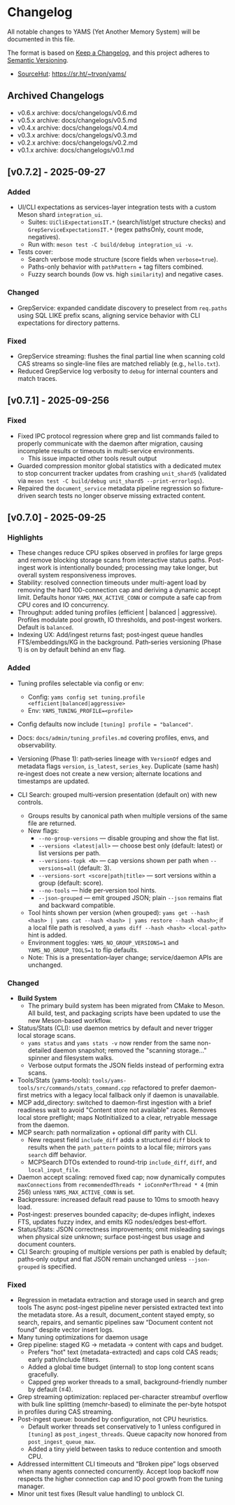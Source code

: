 # Changelog

All notable changes to YAMS (Yet Another Memory System) will be documented in this file.

The format is based on [Keep a Changelog](https://keepachangelog.com/en/1.1.0/),
and this project adheres to [Semantic Versioning](https://semver.org/spec/v2.0.0.html).

- [SourceHut](https://sr.ht/~trvon/yams/): https://sr.ht/~trvon/yams/

## Archived Changelogs
- v0.6.x archive: docs/changelogs/v0.6.md
- v0.5.x archive: docs/changelogs/v0.5.md
- v0.4.x archive: docs/changelogs/v0.4.md
- v0.3.x archive: docs/changelogs/v0.3.md
- v0.2.x archive: docs/changelogs/v0.2.md
- v0.1.x archive: docs/changelogs/v0.1.md

## [v0.7.2] - 2025-09-27

### Added
- UI/CLI expectations as services-layer integration tests with a custom Meson shard `integration_ui`.
  - Suites: `UiCliExpectationsIT.*` (search/list/get structure checks) and `GrepServiceExpectationsIT.*` (regex pathsOnly, count mode, negatives).
  - Run with: `meson test -C build/debug integration_ui -v`.
- Tests cover:
  - Search verbose mode structure (score fields when `verbose=true`).
  - Paths-only behavior with `pathPattern` + tag filters combined.
  - Fuzzy search bounds (low vs. high `similarity`) and negative cases.

### Changed
- GrepService: expanded candidate discovery to preselect from `req.paths` using SQL LIKE prefix scans, aligning service behavior with CLI expectations for directory patterns.

### Fixed
- GrepService streaming: flushes the final partial line when scanning cold CAS streams so single-line files are matched reliably (e.g., `hello.txt`).
- Reduced GrepService log verbosity to `debug` for internal counters and match traces.

## [v0.7.1] - 2025-09-256

### Fixed
- Fixed IPC protocol regression where grep and list commands failed to properly communicate with the daemon after migration, causing incomplete results or timeouts in multi-service environments.
  - This issue impacted other tools result output 
- Guarded compression monitor global statistics with a dedicated mutex to stop concurrent tracker
  updates from crashing `unit_shard5` (validated via `meson test -C build/debug unit_shard5
  --print-errorlogs`).
- Repaired the `document_service` metadata pipeline regression so fixture-driven search tests no
  longer observe missing extracted content.

## [v0.7.0] - 2025-09-25

### Highlights
- These changes reduce CPU spikes observed in profiles for large greps and remove
  blocking storage scans from interactive status paths. Post-ingest work is intentionally
  bounded; processing may take longer, but overall system responsiveness improves.
- Stability: resolved connection timeouts under multi-agent load by removing the hard
  100-connection cap and deriving a dynamic accept limit. Defaults honor
  `YAMS_MAX_ACTIVE_CONN` or compute a safe cap from CPU cores and IO concurrency.
- Throughput: added tuning profiles (efficient | balanced | aggressive). Profiles modulate
  pool growth, IO thresholds, and post-ingest workers. Default is `balanced`.
- Indexing UX: Add/ingest returns fast; post‑ingest queue handles FTS/embeddings/KG in the
  background. Path‑series versioning (Phase 1) is on by default behind an env flag.

### Added
- Tuning profiles selectable via config or env:
  - Config: `yams config set tuning.profile <efficient|balanced|aggressive>`
  - Env: `YAMS_TUNING_PROFILE=<profile>`
- Config defaults now include `[tuning] profile = "balanced"`.
- Docs: `docs/admin/tuning_profiles.md` covering profiles, envs, and observability.
- Versioning (Phase 1): path‑series lineage with `VersionOf` edges and metadata flags
  `version`, `is_latest`, `series_key`. Duplicate (same hash) re‑ingest does not create a new
  version; alternate locations and timestamps are updated.

- CLI Search: grouped multi‑version presentation (default on) with new controls.
  - Groups results by canonical path when multiple versions of the same file are returned.
  - New flags:
    - `--no-group-versions` — disable grouping and show the flat list.
    - `--versions <latest|all>` — choose best only (default: latest) or list versions per path.
    - `--versions-topk <N>` — cap versions shown per path when `--versions=all` (default: 3).
    - `--versions-sort <score|path|title>` — sort versions within a group (default: score).
    - `--no-tools` — hide per‑version tool hints.
    - `--json-grouped` — emit grouped JSON; plain `--json` remains flat and backward compatible.
  - Tool hints shown per version (when grouped):
    `yams get --hash <hash> | yams cat --hash <hash> | yams restore --hash <hash>`;
    if a local file path is resolved, a `yams diff --hash <hash> <local-path>` hint is added.
  - Environment toggles: `YAMS_NO_GROUP_VERSIONS=1` and `YAMS_NO_GROUP_TOOLS=1` to flip defaults.
  - Note: This is a presentation‑layer change; service/daemon APIs are unchanged.

### Changed
- **Build System**
  - The primary build system has been migrated from CMake to Meson. All build, test, and packaging scripts have been updated to use the new Meson-based workflow.
- Status/Stats (CLI): use daemon metrics by default and never trigger local storage scans.
  - `yams status` and `yams stats -v` now render from the same non-detailed daemon snapshot;
    removed the "scanning storage..." spinner and filesystem walks.
  - Verbose output formats the JSON fields instead of performing extra scans.
- Tools/Stats (yams-tools): `tools/yams-tools/src/commands/stats_command.cpp` refactored to
  prefer daemon-first metrics with a legacy local fallback only if daemon is unavailable.
- MCP add_directory: switched to daemon-first ingestion with a brief readiness wait to avoid
  "Content store not available" races. Removes local store preflight; maps NotInitialized to a
  clear, retryable message from the daemon.
- MCP search: path normalization + optional diff parity with CLI.
  - New request field `include_diff` adds a structured `diff` block to results when the
    `path_pattern` points to a local file; mirrors `yams search` diff behavior.
  - MCPSearch DTOs extended to round-trip `include_diff`, `diff`, and `local_input_file`.
- Daemon accept scaling: removed fixed cap; now dynamically computes `maxConnections` from
  `recommendedThreads * ioConnPerThread * 4` (min 256) unless `YAMS_MAX_ACTIVE_CONN` is set.
- Backpressure: increased default read pause to 10ms to smooth heavy load.
- Post‑ingest: preserves bounded capacity; de‑dupes inflight, indexes FTS, updates fuzzy index,
  and emits KG nodes/edges best‑effort.
- Status/Stats: JSON correctness improvements; omit misleading savings when physical size
  unknown; surface post‑ingest bus usage and document counters.
- CLI Search: grouping of multiple versions per path is enabled by default; paths‑only output
  and flat JSON remain unchanged unless `--json-grouped` is specified.

### Fixed
- Regression in metadata extraction and storage used in search and grep tools
  The async post-ingest pipeline never persisted extracted text into the metadata store. As a result, document_content stayed empty, so search, repairs, and semantic pipelines saw “Document content not found” despite vector insert logs.
- Many tuning optimizations for daemon usage
- Grep pipeline: staged KG → metadata → content with caps and budget.
  - Prefers "hot" text (metadata-extracted) and caps cold CAS reads; early path/include filters.
  - Added a global time budget (internal) to stop long content scans gracefully.
  - Capped grep worker threads to a small, background-friendly number by default (≤4).
- Grep streaming optimization: replaced per-character streambuf overflow with bulk line splitting
  (memchr-based) to eliminate the per-byte hotspot in profiles during CAS streaming.
- Post-ingest queue: bounded by configuration, not CPU heuristics.
  - Default worker threads set conservatively to 1 unless configured in `[tuning]` as
    `post_ingest_threads`. Queue capacity now honored from `post_ingest_queue_max`.
  - Added a tiny yield between tasks to reduce contention and smooth CPU.
- Addressed intermittent CLI timeouts and “Broken pipe” logs observed when many agents
  connected concurrently. Accept loop backoff now respects the higher connection cap and IO pool
  growth from the tuning manager.
- Minor unit test fixes (Result<T> value handling) to unblock CI.
